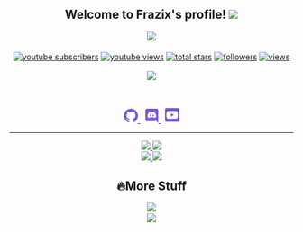 <h2 align="center">
    Welcome to <strong>Frazix's </strong>profile! <img src="https://raw.githubusercontent.com/MartinHeinz/MartinHeinz/master/wave.gif" width="30px">
</h2>
<p align="center">
  <a href="https://github.com/Frazix12/"><img src="https://readme-typing-svg.herokuapp.com/?lines=Full-stack%20web%20and%20app%20developer;Experienced%20Discord%20Bot%20Dev;A%20Lot%20of%20coding%20experience;Always%20learning%20new%20things&font=Fira%20Code&center=true&width=440&height=45&color=7856d5&vCenter=true&size=22"></a>
<br>
<br>
  <a href="https://www.youtube.com/c/CodeWithFrazix?sub_confirmation=1">
    <img alt="youtube subscribers" title="Subscribe to my YouTube channel" src="https://custom-icon-badges.herokuapp.com/youtube/channel/subscribers/UCgiRfle1_JSaFV00XcUzfHQ?color=%23E05D44&label=SUBSCRIBE&logo=video&logoColor=white&style=for-the-badge&labelColor=CE4630"/></a> 
  <a href="https://www.youtube.com/c/DevProTips">
    <img alt="youtube views" title="YouTube views" src="https://custom-icon-badges.herokuapp.com/youtube/channel/views/UCgiRfle1_JSaFV00XcUzfHQ?color=%23E1AD0E&logo=video&logoColor=white&style=for-the-badge&labelColor=C79600"/></a> 
  <a href="https://github.com/Frazix12?tab=repositories&sort=stargazers">
    <img alt="total stars" title="Total stars on GitHub" src="https://custom-icon-badges.herokuapp.com/badge/dynamic/json?logo=star&color=55960c&labelColor=488207&label=Stars&style=for-the-badge&query=%24.stars&url=https://api.github-star-counter.workers.dev/user/Frazix12"/></a>
  <a href="https://github.com/Frazix12?tab=followers">
    <img alt="followers" title="Follow me on Github" src="https://custom-icon-badges.herokuapp.com/github/followers/Frazix12?color=236ad3&labelColor=1155ba&style=for-the-badge&logo=person-add&label=Follow&logoColor=white"/></a>
  <a href="https://github.com/Frazix12/Simple-View-Counter">
    <img alt="views" title="GitHub profile views" src="https://komarev.com/ghpvc/?username=Frazix12&color=blueviolet&style=for-the-badge"/></a>
<br>
<br>
<a href="https://discord.com/users/847030527822266378">
        <img src="https://lanyard-profile-readme.vercel.app/api/847030527822266378?theme=dark&bg=1a1a26&animated=false&hideDiscrim=true&borderRadius=30px&idleMessage=Probably%20doing%20something%20else..."/>
    </a>
</p>
&nbsp;
<p align="center">
    <a href="https://github.com/Frazix12/">
        <img src="./assets/icons/other/github-solid.svg/" width="25px" />
    </a>
    &nbsp;
    <a href="https://discord.com/users/847030527822266378">
        <img src="./assets/icons/other/discord-solid.svg/" width="25px" />
    </a>
    &nbsp;
    <a href="https://www.youtube.com/c/CodeWithFrazix">
        <img src="./assets/icons/other/youtube-solid.svg/" width="25px" />
    </a>
    
</p>
<hr/>
<p align="center">
    <a href="https://github.com/Frazix12/">
        <img src="https://github-readme-streak-stats.herokuapp.com?user=Frazix12&hide_border=true&theme=buefy-dark" />
  </a> 
  <a href="https://github.com/Frazix12/">
        <img src="https://github-readme-stats.vercel.app/api?username=Frazix12&show_icons=true&bg_color=1a1a26&title_color=7856d5&text_color=fe3960" />
  </a> 
<br>
<a href="https://github.com/Frazix12/">
        <img src="https://github-readme-stats.vercel.app/api/top-langs/?username=Frazix12&theme=radical&langs_count=8&layout=compact&bg_color=1a1a26&title_color=7856d5&text_color=fe3960" />
  </a> 
  <a href="https://github.com/Frazix12/">
        <img src="https://github-profile-trophy.vercel.app/?username=Frazix12&theme=radical&no-frame=false&no-bg=false&margin-w=4&row=2&column=3" />
  </a>
</p>

<h2 align="center">
    🔥More Stuff
</h2>

<p align="center">
  <img src="https://quotes-github-readme.vercel.app/api?type=horizontal&theme=radical"/>
  <br />
  <a href="https://frazix.tk">
    <img src="https://skillicons.dev/icons?i=git,bash,docker,bootstrap,codepen,css,discord,bots,electron,express,figma,github,heroku,html,js,linux,md,mongodb,netlify,nextjs,nodejs,powershell,py,react,redis,sass,svg,tailwind,ts,vscode&perline=8" />
  </a>
</p>

<!-- Variables -->
[mainClolor]: fe3960